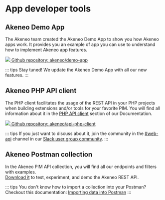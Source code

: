 # App developer tools

## Akeneo Demo App

The Akeneo team created the Akeneo Demo App to show you how Akeneo apps work. 
It provides you an example of app you can use to understand how to implement Akeneo app features. 

<a href="https://github.com/akeneo/demo-app" target="_blank"><img src="/img/icons/icon--github.png"/> Github repository: akeneo/demo-app </a>

::: tips
Stay tuned! We update the Akeneo Demo App with all our new features.
:::

## Akeneo PHP API client

The PHP client facilitates the usage of the REST API in your PHP projects when building extensions and/or tools for your favorite PIM.
You will find all information about it in the [PHP API client](/php-client/introduction.html) section of our Documentation. 

<a href="https://github.com/akeneo/api-php-client" target="_blank"><img src="/img/icons/icon--github.png"/> Github repository: akeneo/api-php-client </a>

::: tips
If you just want to discuss about it, join the community in the <a href="https://akeneopim-ug.slack.com/messages/web-api/" target="_blank">#web-api</a> channel in our <a href="https://akeneopim-ug.slack.com/" target="_blank">Slack user group community</a>.
:::

## Akeneo Postman collection

In the Akeneo PIM API collection, you will find all our endpoints and filters with examples.  
<a href="/files/Akeneo%20PIM%20API.postman_collection.json" download>Download it</a> to test, experiment, and demo the Akeneo REST API.

::: tips
You don't know how to import a collection into your Postman?  
Checkout this documentation: <a href="https://learning.postman.com/docs/getting-started/importing-and-exporting-data/#importing-data-into-postman" target="_blank">Importing data into Postman</a>
::: 
